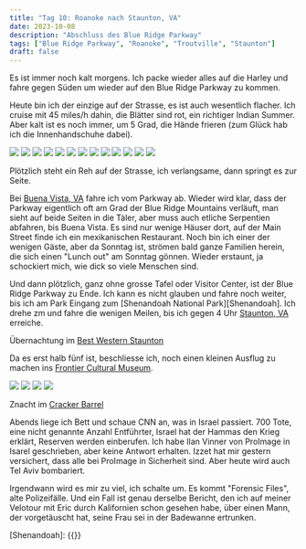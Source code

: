 ```yaml
---
title: "Tag 10: Roanoke nach Staunton, VA"
date: 2023-10-08
description: "Abschluss des Blue Ridge Parkway"
tags: ["Blue Ridge Parkway", "Roanoke", "Troutville", "Staunton"]
draft: false
---
```


Es ist immer noch kalt morgens. Ich packe wieder alles auf die Harley und fahre gegen Süden um wieder auf den Blue Ridge Parkway zu kommen. 

Heute bin ich der einzige auf der Strasse, es ist auch wesentlich flacher. Ich cruise mit 45 miles/h dahin, die Blätter sind rot, ein richtiger Indian Summer. Aber kalt ist es noch immer, um 5 Grad, die Hände frieren (zum Glück hab ich die Innenhandschuhe dabei).

![](/images/IMG_0492.jpeg)
![](/images/IMG_0493.jpeg)
![](/images/IMG_0494.jpeg)
![](/images/IMG_0495.jpeg)
![](/images/IMG_0496.jpeg)
![](/images/IMG_0497.jpeg)
![](/images/IMG_0498.jpeg)
![](/images/IMG_0499.jpeg)
![](/images/IMG_0500.jpeg)
![](/images/IMG_0501.jpeg)
![](/images/IMG_0502.jpeg)
![](/images/IMG_0503.jpeg)
![](/images/IMG_0504.jpeg)


Plötzlich steht ein Reh auf der Strasse, ich verlangsame, dann springt es zur Seite.

Bei [Buena Vista, VA](https://www.buenavistava.org) fahre ich vom Parkway ab. Wieder wird klar, dass der Parkway eigentlich oft am Grad der Blue Ridge Mountains verläuft, man sieht auf beide Seiten in die Tàler, aber muss auch etliche Serpentien abfahren, bis Buena Vista. Es sind nur wenige Häuser dort, auf der Main Street finde ich ein mexikanischen Restaurant. Noch bin ich einer der wenigen Gäste, aber da Sonntag ist, strömen bald ganze Familien herein, die sich einen "Lunch out" am Sonntag gönnen.  Wieder erstaunt, ja schockiert mich, wie dick so viele Menschen sind. 

Und dann plötzlich, ganz ohne grosse Tafel oder Visitor Center, ist der Blue Ridge Parkway zu Ende. Ich kann es nicht glauben und fahre noch weiter, bis ich am Park Eingang zum [Shenandoah National Park][Shenandoah]. Ich drehe zm und fahre die wenigen Meilen, bis ich gegen 4 Uhr  [Staunton, VA](https://maps.apple.com/?address=Staunton,%20VA,%20United%20States&auid=3121569194794659477&ll=38.149373,-79.074157&lsp=6489&q=Staunton) erreiche.

Übernachtung im [Best Western Staunton](https://www.bestwestern.com/en_US/book/hotel-rooms.47081.html)

Da es erst halb fünf ist, beschliesse ich, noch einen kleinen  Ausflug zu machen ins 
[Frontier Cultural Museum](https://www.frontiermuseum.org).

![](/images/IMG_0505.jpeg)
![](/images/IMG_0506.jpeg)
![](/images/IMG_0507.jpeg)
![](/images/IMG_0508.jpeg)

Znacht im [Cracker Barrel](https://www.crackerbarrel.com/Locations/States/va/staunton/128/)

Abends liege ich Bett und schaue CNN an, was in Israel passiert. 700 Tote, eine nicht genannte Anzahl Entführter, Israel hat der Hammas den Krieg erklärt, Reserven werden einberufen. Ich habe Ilan Vinner von ProImage in Isarel geschrieben, aber keine Antwort erhalten. Izzet hat mir gestern versichert, dass alle bei ProImage in Sicherheit sind. Aber heute wird auch Tel Aviv bombariert.

Irgendwann wird es mir zu viel, ich schalte um. Es kommt "Forensic Files", alte Polizeifälle. Und ein Fall ist genau derselbe Bericht, den ich auf meiner Velotour mit Eric durch Kalifornien schon gesehen habe, über einen Mann, der vorgetäuscht hat, seine Frau sei in der Badewanne ertrunken.


[Shenandoah]: {{<param nps_shenandoah>}}